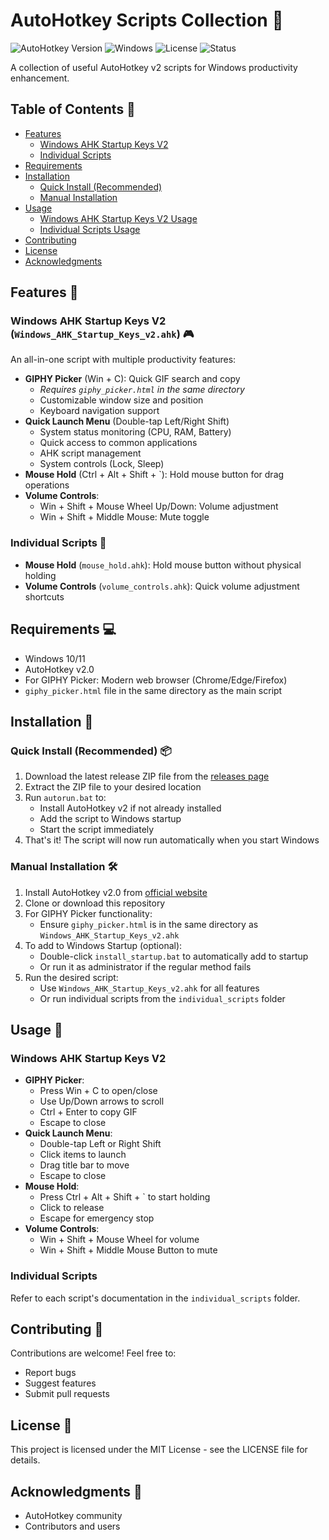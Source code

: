 # AutoHotkey Scripts Collection 🚀

![AutoHotkey Version](https://img.shields.io/badge/AutoHotkey-v2.0-green.svg) ![Windows](https://img.shields.io/badge/Platform-Windows-blue.svg) ![License](https://img.shields.io/badge/License-MIT-yellow.svg) ![Status](https://img.shields.io/badge/Status-Active-success.svg)

A collection of useful AutoHotkey v2 scripts for Windows productivity enhancement.

## Table of Contents 📑
- [Features](#features-)
  - [Windows AHK Startup Keys V2](#windows-ahk-startup-keys-v2-)
  - [Individual Scripts](#individual-scripts-)
- [Requirements](#requirements-)
- [Installation](#installation-)
  - [Quick Install (Recommended)](#quick-install-recommended-)
  - [Manual Installation](#manual-installation-)
- [Usage](#usage-)
  - [Windows AHK Startup Keys V2 Usage](#windows-ahk-startup-keys-v2-usage)
  - [Individual Scripts Usage](#individual-scripts-usage)
- [Contributing](#contributing-)
- [License](#license-)
- [Acknowledgments](#acknowledgments-)

## Features 🌟

### Windows AHK Startup Keys V2 (`Windows_AHK_Startup_Keys_v2.ahk`) 🎮
An all-in-one script with multiple productivity features:
- **GIPHY Picker** (Win + C): Quick GIF search and copy
  - *Requires `giphy_picker.html` in the same directory*
  - Customizable window size and position
  - Keyboard navigation support
- **Quick Launch Menu** (Double-tap Left/Right Shift)
  - System status monitoring (CPU, RAM, Battery)
  - Quick access to common applications
  - AHK script management
  - System controls (Lock, Sleep)
- **Mouse Hold** (Ctrl + Alt + Shift + `): Hold mouse button for drag operations
- **Volume Controls**:
  - Win + Shift + Mouse Wheel Up/Down: Volume adjustment
  - Win + Shift + Middle Mouse: Mute toggle

### Individual Scripts 📜
- **Mouse Hold** (`mouse_hold.ahk`): Hold mouse button without physical holding
- **Volume Controls** (`volume_controls.ahk`): Quick volume adjustment shortcuts

## Requirements 💻
- Windows 10/11
- AutoHotkey v2.0
- For GIPHY Picker: Modern web browser (Chrome/Edge/Firefox)
- `giphy_picker.html` file in the same directory as the main script

## Installation 🔧

### Quick Install (Recommended) 📦
1. Download the latest release ZIP file from the [releases page](../../releases)
2. Extract the ZIP file to your desired location
3. Run `autorun.bat` to:
   - Install AutoHotkey v2 if not already installed
   - Add the script to Windows startup
   - Start the script immediately
4. That's it! The script will now run automatically when you start Windows

### Manual Installation 🛠️
1. Install AutoHotkey v2.0 from [official website](https://www.autohotkey.com/)
2. Clone or download this repository
3. For GIPHY Picker functionality:
   - Ensure `giphy_picker.html` is in the same directory as `Windows_AHK_Startup_Keys_v2.ahk`
4. To add to Windows Startup (optional):
   - Double-click `install_startup.bat` to automatically add to startup
   - Or run it as administrator if the regular method fails
5. Run the desired script:
   - Use `Windows_AHK_Startup_Keys_v2.ahk` for all features
   - Or run individual scripts from the `individual_scripts` folder

## Usage 📝
### Windows AHK Startup Keys V2
- **GIPHY Picker**:
  - Press Win + C to open/close
  - Use Up/Down arrows to scroll
  - Ctrl + Enter to copy GIF
  - Escape to close
- **Quick Launch Menu**:
  - Double-tap Left or Right Shift
  - Click items to launch
  - Drag title bar to move
  - Escape to close
- **Mouse Hold**:
  - Press Ctrl + Alt + Shift + ` to start holding
  - Click to release
  - Escape for emergency stop
- **Volume Controls**:
  - Win + Shift + Mouse Wheel for volume
  - Win + Shift + Middle Mouse Button to mute

### Individual Scripts
Refer to each script's documentation in the `individual_scripts` folder.

## Contributing 🤝
Contributions are welcome! Feel free to:
- Report bugs
- Suggest features
- Submit pull requests

## License 📄
This project is licensed under the MIT License - see the LICENSE file for details.

## Acknowledgments 🙏
- AutoHotkey community
- Contributors and users 
